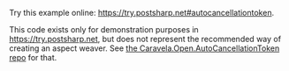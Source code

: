 Try this example online: https://try.postsharp.net#autocancellationtoken.

This code exists only for demonstration purposes in https://try.postsharp.net, but does not represent the recommended way of creating an aspect weaver.
See [the Caravela.Open.AutoCancellationToken repo](https://github.com/postsharp/Caravela.Open.AutoCancellationToken) for that.